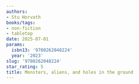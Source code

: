 ```yaml
---
authors:
- Stu Horvath
books/tags:
- non-fiction
- tabletop
date: 2025-07-01
params:
  isbn13: '9780262048224'
  year: '2023'
slug: '9780262048224'
star_rating: 5
title: Monsters, aliens, and holes in the ground
---
```


<!--more-->